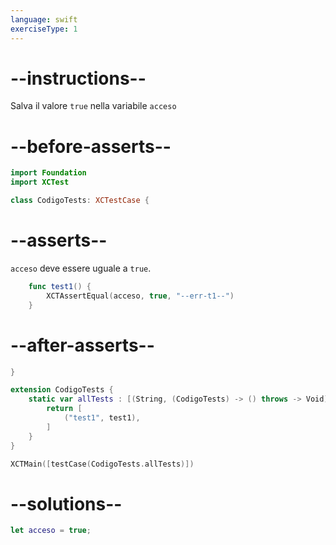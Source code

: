 ```yaml
---
language: swift
exerciseType: 1
---
```


# --instructions--

Salva il valore `true` nella variabile `acceso`

# --before-asserts--

```swift
import Foundation
import XCTest

class CodigoTests: XCTestCase {
```

# --asserts--

`acceso` deve essere uguale a `true`.

```swift
    func test1() {
        XCTAssertEqual(acceso, true, "--err-t1--")
    }
```

# --after-asserts--

```swift
}

extension CodigoTests {
    static var allTests : [(String, (CodigoTests) -> () throws -> Void)] {
        return [
            ("test1", test1),
        ]
    }
}

XCTMain([testCase(CodigoTests.allTests)])
```

# --solutions--

```swift
let acceso = true;
```
